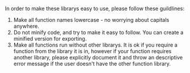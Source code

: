 In order to make these librarys easy to use, please follow these guildlines:
1. Make all function names lowercase - no worrying about capitals anywhere.
2. Do not minify code, and try to make it easy to follow. You can create a minified version for exporting.
3. Make all functions run without other librarys. It is ok if you require a function from the library it is in, however if your function requires another library, please explicitly document it and throw an descriptive error message if the user doesn't have the other function library.
